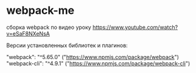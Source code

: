 # webpack-me

сборка webpack по видео уроку https://www.youtube.com/watch?v=eSaF8NXeNsA

Версии установленных библиотек и плагинов:

"webpack": "^5.65.0" ("https://www.npmjs.com/package/webpack")
"webpack-cli": "^4.9.1" ("https://www.npmjs.com/package/webpack-cli")
